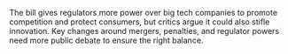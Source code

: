The bill gives regulators more power over big tech companies to promote competition and protect consumers, but critics argue it could also stifle innovation. Key changes around mergers, penalties, and regulator powers need more public debate to ensure the right balance.

